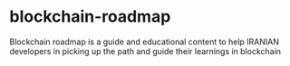 # blockchain-roadmap
Blockchain roadmap is a guide and  educational content to help IRANIAN developers in picking up the path and guide their learnings in blockchain
